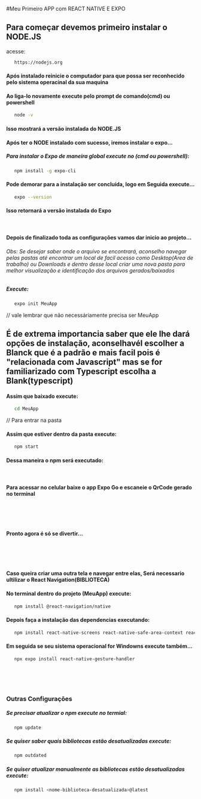 #Meu Primeiro APP com REACT NATIVE E EXPO

## Para começar devemos primeiro instalar o NODE.JS

acesse:

   ```bash
      https://nodejs.org
   ```

#### Após instalado reinicie o computador para que possa ser reconhecido pelo sistema operacinal da sua maquina

#### Ao liga-lo novamente execute pelo prompt de comando(cmd) ou powershell

   ```bash
      node -v
   ```

#### Isso mostrará a versão instalada do NODE.JS

#### Após ter o NODE instalado com sucesso, iremos instalar o expo...

##### Para instalar o Expo de maneira global execute no (cmd ou powershell):

   ```bash
      npm install -g expo-cli
   ```

#### Pode demorar para a instalação ser concluída, logo em Seguida execute...

   ```bash
      expo --version
   ```

#### Isso retornará a versão instalada do Expo

<br>

#### Depois de finalizado toda as configurações vamos dar inicio ao projeto...

###### Obs: Se desejar saber onde o arquivo se encontrará, aconselho navegar pelas pastas até encontrar um local de facil acesso como Desktop(Area de trabalho) ou Downloads e dentro desse local criar uma nova pasta para melhor visualização e identificação dos arquivos gerados/baixados

##### Execute:

   ```bash
      expo init MeuApp
   ```

// vale lembrar que não necessáriamente precisa ser MeuApp

## É de extrema importancia saber que ele lhe dará opções de instalação, aconselhavél escolher a Blanck que é a padrão e mais facil pois é "relacionada com Javascript" mas se for familiarizado com Typescript escolha a Blank(typescript)

#### Assim que baixado execute:

   ```bash
      cd MeuApp
   ```

// Para entrar na pasta

#### Assim que estiver dentro da pasta execute:

   ```bash
      npm start
   ```

#### Dessa maneira o npm será executado:

<br>

#### Para acessar no celular baixe o app Expo Go e escaneie o QrCode gerado no terminal

<br><br><br>

####  Pronto agora é só se divertir...

<br><br><br>

#### Caso queira criar uma outra tela e navegar entre elas, Será necessario ultilizar o React Navigation(BIBLIOTECA)

#### No terminal dentro do projeto (MeuApp) execute:

   ```bash
      npm install @react-navigation/native
   ```

#### Depois faça a instalação das dependencias executando:
   
   ```bash
      npm install react-native-screens react-native-safe-area-context react-native-gesture-handler react-native-reanimated react-native-vector-icons @react-navigation/stack
   ```

#### Em seguida se seu sistema operacional for Windowns execute também...

   ```bash
      npx expo install react-native-gesture-handler
   ```

<br><br><br>
### Outras Configurações

##### Se precisar atualizar o npm execute no termial:
   ```bash
      npm update
   ```

##### Se quiser saber quais bibliotecas estão desatualizadas execute:
   ```bash
      npm outdated
   ```

##### Se quiser atualizar manualmente as bibliotecas estão desatualizadas execute:
   ```bash
      npm install <nome-biblioteca-desatualizada>@latest
   ```
